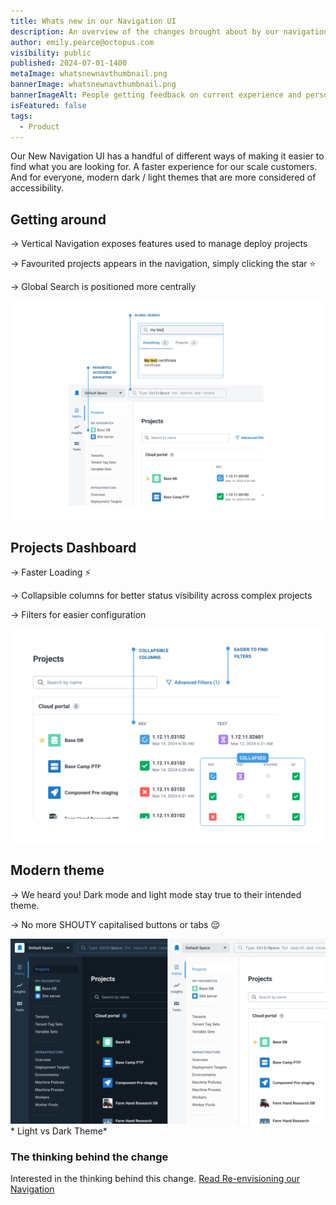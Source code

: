 ```yaml
---
title: Whats new in our Navigation UI
description: An overview of the changes brought about by our navigation update.
author: emily.pearce@octopus.com
visibility: public
published: 2024-07-01-1400
metaImage: whatsnewnavthumbnail.png
bannerImage: whatsnewnavthumbnail.png
bannerImageAlt: People getting feedback on current experience and person envisioning a new experience.
isFeatured: false
tags: 
  - Product
---
```


Our New Navigation UI has a handful of different ways of making it easier to find what you are looking for. A faster experience for our scale customers. And for everyone, modern dark / light themes that are more considered of accessibility.

## Getting around 
→ Vertical Navigation exposes features used to manage deploy projects

→ Favourited projects appears in the navigation, simply clicking the star ⭐️ 

→ Global Search is positioned more centrally

![Screen shot highlighting global search and favourite project feature on Octopus UI](navigationfeatures2.png)

## Projects Dashboard
→ Faster Loading ⚡️

→ Collapsible columns for better status visibility across complex projects

→ Filters for easier configuration

![Screen shot highlighting filters and collapsible columns](projectsdashboardfeatures.png)

## Modern theme 
→ We heard you! Dark mode and light mode stay true to their intended theme. 

→ No more SHOUTY capitalised buttons or tabs 😌  

![Light and dark theme screenshots positioned side by side](darklighttheme.png)* Light vs Dark Theme*


### The thinking behind the change

Interested in the thinking behind this change. [Read Re-envisioning our Navigation](https://octopus.com/blog/redesigning-octopus-navigation)  



